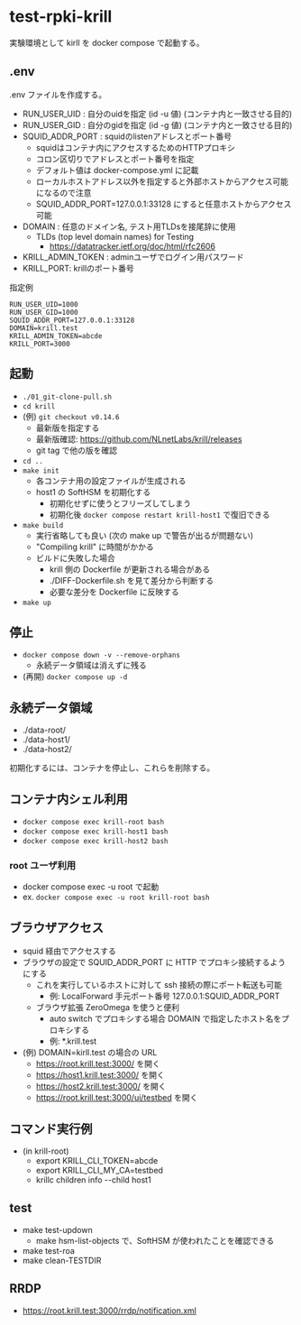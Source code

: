 # test-rpki-krill

実験環境として kirll を docker compose で起動する。

## .env

.env ファイルを作成する。

- RUN_USER_UID : 自分のuidを指定 (id -u 値) (コンテナ内と一致させる目的)
- RUN_USER_GID : 自分のgidを指定 (id -g 値) (コンテナ内と一致させる目的)
- SQUID_ADDR_PORT : squidのlistenアドレスとポート番号
  - squidはコンテナ内にアクセスするためのHTTPプロキシ
  - コロン区切りでアドレスとポート番号を指定
  - デフォルト値は docker-compose.yml に記載
  - ローカルホストアドレス以外を指定すると外部ホストからアクセス可能になるので注意
  - SQUID_ADDR_PORT=127.0.0.1:33128 にすると任意ホストからアクセス可能
- DOMAIN : 任意のドメイン名, テスト用TLDsを接尾辞に使用
  - TLDs (top level domain names) for Testing
    - https://datatracker.ietf.org/doc/html/rfc2606
- KRILL_ADMIN_TOKEN : adminユーザでログイン用パスワード
- KRILL_PORT: krillのポート番号

指定例

```
RUN_USER_UID=1000
RUN_USER_GID=1000
SQUID_ADDR_PORT=127.0.0.1:33128
DOMAIN=krill.test
KRILL_ADMIN_TOKEN=abcde
KRILL_PORT=3000
```

## 起動

- `./01_git-clone-pull.sh`
- `cd krill`
- (例) `git checkout v0.14.6`
  - 最新版を指定する
  - 最新版確認: <https://github.com/NLnetLabs/krill/releases>
  - git tag で他の版を確認
- `cd ..`
- `make init`
  - 各コンテナ用の設定ファイルが生成される
  - host1 の SoftHSM を初期化する
    - 初期化せずに使うとフリーズしてしまう
    - 初期化後 `docker compose restart krill-host1` で復旧できる
- `make build`
  - 実行省略しても良い (次の make up で警告が出るが問題ない)
  - "Compiling krill" に時間がかかる
  - ビルドに失敗した場合
    - krill 側の Dockerfile が更新される場合がある
    - ./DIFF-Dockerfile.sh を見て差分から判断する
    - 必要な差分を Dockerfile に反映する
- `make up`

## 停止

- `docker compose down -v --remove-orphans`
  - 永続データ領域は消えずに残る
- (再開) `docker compose up -d`

## 永続データ領域

- ./data-root/
- ./data-host1/
- ./data-host2/

初期化するには、コンテナを停止し、これらを削除する。

## コンテナ内シェル利用

- `docker compose exec krill-root bash`
- `docker compose exec krill-host1 bash`
- `docker compose exec krill-host2 bash`

### root ユーザ利用

- docker compose exec -u root で起動
- ex. `docker compose exec -u root krill-root bash`

## ブラウザアクセス

- squid 経由でアクセスする
- ブラウザの設定で SQUID_ADDR_PORT に HTTP でプロキシ接続するようにする
  - これを実行しているホストに対して ssh 接続の際にポート転送も可能
    - 例: LocalForward 手元ポート番号 127.0.0.1:SQUID_ADDR_PORT
  - ブラウザ拡張 ZeroOmega を使うと便利
    - auto switch でプロキシする場合 DOMAIN で指定したホスト名をプロキシする
    - 例: *.krill.test
- (例) DOMAIN=kirll.test の場合の URL
  - <https://root.krill.test:3000/> を開く
  - <https://host1.krill.test:3000/> を開く
  - <https://host2.krill.test:3000/> を開く
  - <https://root.krill.test:3000/ui/testbed> を開く

## コマンド実行例

- (in krill-root)
  - export KRILL_CLI_TOKEN=abcde
  - export KRILL_CLI_MY_CA=testbed
  - krillc children info --child host1

## test

- make test-updown
  - make hsm-list-objects で、SoftHSM が使われたことを確認できる
- make test-roa
- make clean-TESTDIR

## RRDP

- https://root.krill.test:3000/rrdp/notification.xml
